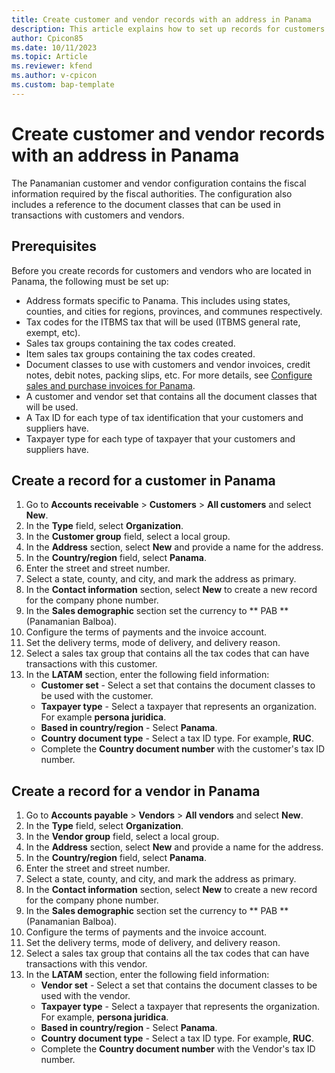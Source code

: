 ```yaml
---
title: Create customer and vendor records with an address in Panama
description: This article explains how to set up records for customers and vendors located in Panama. 
author: Cpicon85
ms.date: 10/11/2023
ms.topic: Article
ms.reviewer: kfend
ms.author: v-cpicon
ms.custom: bap-template
---
```


# Create customer and vendor records with an address in Panama
The Panamanian customer and vendor configuration contains the fiscal information required by the fiscal authorities. The configuration also includes a reference to the document classes that can be used in transactions with customers and vendors.

## Prerequisites
Before you create records for customers and vendors who are located in Panama, the following must be set up:

- Address formats specific to Panama. This includes using states, counties, and cities for regions, provinces, and communes respectively.
- Tax codes for the ITBMS tax that will be used (ITBMS general rate, exempt, etc).
- Sales tax groups containing the tax codes created.
- Item sales tax groups containing the tax codes created.
- Document classes to use with customers and vendor invoices, credit notes, debit notes, packing slips, etc. For more details, see [Configure sales and purchase invoices for Panama](ltm-Configure-invoices-Panama.md).
- A customer and vendor set that contains all the document classes that will be used.
- A Tax ID for each type of tax identification that your customers and suppliers have.
- Taxpayer type for each type of taxpayer that your customers and suppliers have. 

 

## Create a record for a customer in Panama
1. Go to **Accounts receivable** > **Customers** > **All customers** and select **New**.
2. In the **Type** field, select **Organization**.
3. In the **Customer group** field, select a local group.
4. In the **Address** section, select **New** and provide a name for the address.
5. In the **Country/region** field, select **Panama**.
6. Enter the street and street number.
7. Select a state, county, and city, and mark the address as primary. 
8. In the **Contact information** section, select **New** to create a new record for the company phone number. 
9. In the **Sales demographic** section set the currency to ** PAB ** (Panamanian Balboa).
10. Configure the terms of payments and the invoice account.
11. Set the delivery terms, mode of delivery, and delivery reason.
12. Select a sales tax group that contains all the tax codes that can have transactions with this customer.
13. In the **LATAM** section, enter the following field information:
    - **Customer set** - Select a set that contains the document classes to be used with the customer.
    - **Taxpayer type** - Select a taxpayer that represents an organization. For example **persona juridica**.
    - **Based in country/region** - Select **Panama**.
    - **Country document type** - Select a tax ID type. For example, **RUC**.
    - Complete the **Country document number** with the customer's tax ID number.

## Create a record for a vendor in Panama
1. Go to **Accounts payable** > **Vendors** > **All vendors** and select **New**.
2. In the **Type** field, select **Organization**.
3. In the **Vendor group** field, select a local group.
4. In the **Address** section, select **New** and provide a name for the address.
5. In the **Country/region** field, select **Panama**.
6. Enter the street and street number.
7. Select a state, county, and city, and mark the address as primary. 
8. In the **Contact information** section, select **New** to create a new record for the company phone number. 
9. In the **Sales demographic** section set the currency to ** PAB ** (Panamanian Balboa).
10. Configure the terms of payments and the invoice account.
11. Set the delivery terms, mode of delivery, and delivery reason.
12. Select a sales tax group that contains all the tax codes that can have transactions with this vendor.
13. In the **LATAM** section, enter the following field information:
    - **Vendor set** - Select a set that contains the document classes to be used with the vendor.
    - **Taxpayer type** - Select a taxpayer that represents the organization. For example, **persona juridica**.
    - **Based in country/region** - Select **Panama**.
    - **Country document type** - Select a tax ID type. For example, **RUC**.
    - Complete the **Country document number** with the Vendor's tax ID number.

